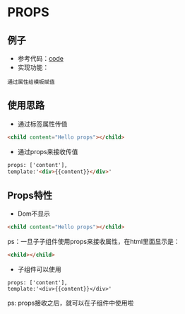 # PROPS

## 例子
- 参考代码：[code](https://github.com/BnuzLeo/vue-start/blob/master/template/validation_and_props/props.html)
- 实现功能：
```text
通过属性给模板赋值
```

## 使用思路
- 通过标签属性传值
```html
<child content="Hello props"></child>
```
- 通过props来接收传值
```html
props: ['content'],
template:'<div>{{content}}</div>'
```

## Props特性
- Dom不显示
```html
<child content="Hello props"></child>
```
ps：一旦子子组件使用props来接收属性，在html里面显示是：
```html
<child></child>
```
- 子组件可以使用
```
props: ['content'],
template:'<div>{{content}}</div>'
```
ps: props接收之后，就可以在子组件中使用啦